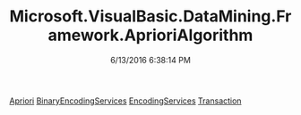 ﻿---
title: Microsoft.VisualBasic.DataMining.Framework.AprioriAlgorithm
date: 6/13/2016 6:38:14 PM
---

[Apriori](T-Microsoft.VisualBasic.DataMining.Framework.AprioriAlgorithm.Apriori.html)
[BinaryEncodingServices](T-Microsoft.VisualBasic.DataMining.Framework.AprioriAlgorithm.BinaryEncodingServices.html)
[EncodingServices](T-Microsoft.VisualBasic.DataMining.Framework.AprioriAlgorithm.EncodingServices.html)
[Transaction](T-Microsoft.VisualBasic.DataMining.Framework.AprioriAlgorithm.Transaction.html)
